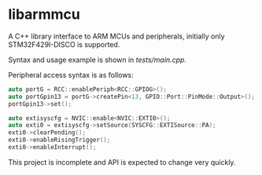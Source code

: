 libarmmcu
=========

A C++ library interface to ARM MCUs and peripherals, initially only STM32F429I-DISCO is supported.

Syntax and usage example is shown in _tests/main.cpp_.

Peripheral access syntax is as follows:
```C++
auto portG = RCC::enablePeriph<RCC::GPIOG>();
auto portGpin13 = portG->createPin<13, GPIO::Port::PinMode::Output>();
portGpin13->set();

auto extisyscfg = NVIC::enable<NVIC::EXTI0>();
auto exti0 = extisyscfg->setSource(SYSCFG::EXTISource::PA);
exti0->clearPending();
exti0->enableRisingTrigger();
exti0->enableInterrupt();
```


This project is incomplete and API is expected to change very quickly.
